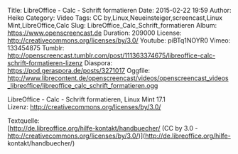 Title: LibreOffice - Calc - Schrift formatieren
Date: 2015-02-22 19:59
Author: Heiko
Category: Video
Tags: CC by,Linux,Neueinsteiger,screencast,Linux Mint,LibreOffice,Calc
Slug: LibreOffice_Calc_Schrift_formatieren
Album: https://www.openscreencast.de
Duration: 209000
License: http://creativecommons.org/licenses/by/3.0/
Youtube: piBTq1NOYR0
Vimeo: 133454875
Tumblr: http://openscreencast.tumblr.com/post/111363374675/libreoffice-calc-schrift-formatieren-lizenz
Diaspora: https://pod.geraspora.de/posts/3271017
Oggfile: http://www.librecontent.de/openscreencast/videos/openscreencast_videos_libreoffice/libreoffice_calc_schrift_formatieren.ogg

LibreOffice - Calc - Schrift formatieren, Linux Mint 17.1  
Lizenz: <http://creativecommons.org/licenses/by/3.0/>  
  
Textquelle:  
[http://de.libreoffice.org/hilfe-kontakt/handbuecher/ (CC by 3.0 -
http://creativecommons.org/licenses/by/3.0/)](http://de.libreoffice.org/hilfe-
kontakt/handbuecher/)


